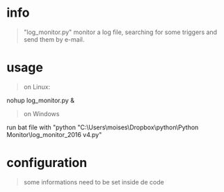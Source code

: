 # info

> "log_monitor.py" monitor a log file, searching for some triggers and send them by e-mail.

# usage

> on Linux:

nohup log_monitor.py &

> on Windows

run bat file with "python "C:\Users\moises\Dropbox\python\Python Monitor\log_monitor_2016 v4.py"

# configuration

> some informations need to be set inside de code





